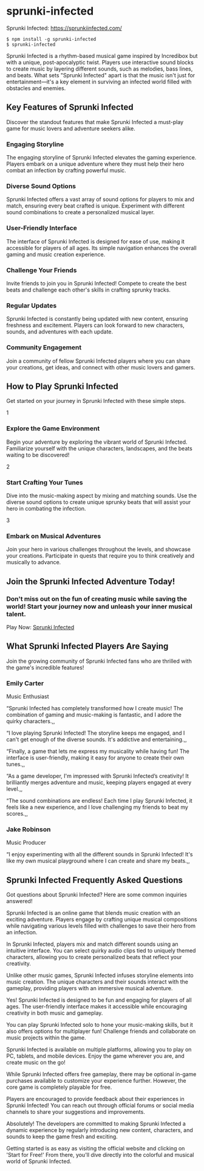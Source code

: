 # sprunki-infected

Sprunki Infected: https://sprunkiinfected.com/

```
$ npm install -g sprunki-infected
$ sprunki-infected
```

Sprunki Infected is a rhythm-based musical game inspired by Incredibox but with a unique, post-apocalyptic twist. Players use interactive sound blocks to create music by layering different sounds, such as melodies, bass lines, and beats. What sets "Sprunki Infected" apart is that the music isn't just for entertainment—it's a key element in surviving an infected world filled with obstacles and enemies.

## Key Features of Sprunki Infected

Discover the standout features that make Sprunki Infected a must-play game for music lovers and adventure seekers alike.

### Engaging Storyline

The engaging storyline of Sprunki Infected elevates the gaming experience. Players embark on a unique adventure where they must help their hero combat an infection by crafting powerful music.

### Diverse Sound Options

Sprunki Infected offers a vast array of sound options for players to mix and match, ensuring every beat crafted is unique. Experiment with different sound combinations to create a personalized musical layer.

### User-Friendly Interface

The interface of Sprunki Infected is designed for ease of use, making it accessible for players of all ages. Its simple navigation enhances the overall gaming and music creation experience.

### Challenge Your Friends

Invite friends to join you in Sprunki Infected! Compete to create the best beats and challenge each other's skills in crafting sprunky tracks.

### Regular Updates

Sprunki Infected is constantly being updated with new content, ensuring freshness and excitement. Players can look forward to new characters, sounds, and adventures with each update.

### Community Engagement

Join a community of fellow Sprunki Infected players where you can share your creations, get ideas, and connect with other music lovers and gamers.

## How to Play Sprunki Infected

Get started on your journey in Sprunki Infected with these simple steps.

1

### Explore the Game Environment

Begin your adventure by exploring the vibrant world of Sprunki Infected. Familiarize yourself with the unique characters, landscapes, and the beats waiting to be discovered!

2

### Start Crafting Your Tunes

Dive into the music-making aspect by mixing and matching sounds. Use the diverse sound options to create unique sprunky beats that will assist your hero in combating the infection.

3

### Embark on Musical Adventures

Join your hero in various challenges throughout the levels, and showcase your creations. Participate in quests that require you to think creatively and musically to advance.

## Join the Sprunki Infected Adventure Today!

### Don't miss out on the fun of creating music while saving the world! Start your journey now and unleash your inner musical talent.

Play Now: [Sprunki Infected](https://sprunkiinfected.com/)

## What Sprunki Infected Players Are Saying

Join the growing community of Sprunki Infected fans who are thrilled with the game's incredible features!

### Emily Carter

Music Enthusiast

“Sprunki Infected has completely transformed how I create music! The combination of gaming and music-making is fantastic, and I adore the quirky characters.,,

“I love playing Sprunki Infected! The storyline keeps me engaged, and I can't get enough of the diverse sounds. It's addictive and entertaining.,,

“Finally, a game that lets me express my musicality while having fun! The interface is user-friendly, making it easy for anyone to create their own tunes.,,

“As a game developer, I'm impressed with Sprunki Infected’s creativity! It brilliantly merges adventure and music, keeping players engaged at every level.,,

“The sound combinations are endless! Each time I play Sprunki Infected, it feels like a new experience, and I love challenging my friends to beat my scores.,,

### Jake Robinson

Music Producer

“I enjoy experimenting with all the different sounds in Sprunki Infected! It's like my own musical playground where I can create and share my beats.,,

## Sprunki Infected Frequently Asked Questions

Got questions about Sprunki Infected? Here are some common inquiries answered!

Sprunki Infected is an online game that blends music creation with an exciting adventure. Players engage by crafting unique musical compositions while navigating various levels filled with challenges to save their hero from an infection.

In Sprunki Infected, players mix and match different sounds using an intuitive interface. You can select quirky audio clips tied to uniquely themed characters, allowing you to create personalized beats that reflect your creativity.

Unlike other music games, Sprunki Infected infuses storyline elements into music creation. The unique characters and their sounds interact with the gameplay, providing players with an immersive musical adventure.

Yes! Sprunki Infected is designed to be fun and engaging for players of all ages. The user-friendly interface makes it accessible while encouraging creativity in both music and gameplay.

You can play Sprunki Infected solo to hone your music-making skills, but it also offers options for multiplayer fun! Challenge friends and collaborate on music projects within the game.

Sprunki Infected is available on multiple platforms, allowing you to play on PC, tablets, and mobile devices. Enjoy the game wherever you are, and create music on the go!

While Sprunki Infected offers free gameplay, there may be optional in-game purchases available to customize your experience further. However, the core game is completely playable for free.

Players are encouraged to provide feedback about their experiences in Sprunki Infected! You can reach out through official forums or social media channels to share your suggestions and improvements.

Absolutely! The developers are committed to making Sprunki Infected a dynamic experience by regularly introducing new content, characters, and sounds to keep the game fresh and exciting.

Getting started is as easy as visiting the official website and clicking on 'Start for Free!' From there, you'll dive directly into the colorful and musical world of Sprunki Infected.
